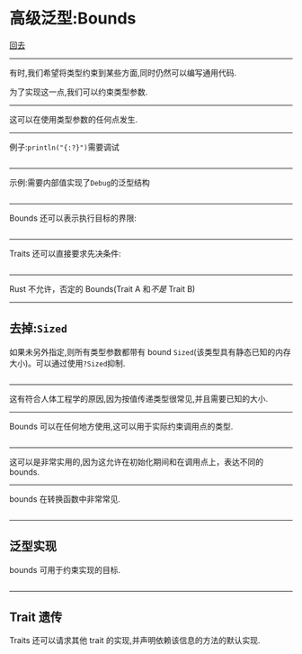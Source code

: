 # 高级泛型:Bounds

[回去](toc/default.html)

---

有时,我们希望将类型约束到某些方面,同时仍然可以编写通用代码.

为了实现这一点,我们可以约束类型参数.

---

这可以在使用类型参数的任何点发生.

---

例子:`println("{:?}")`需要调试

<pre><code data-source="chapters/shared/code/advanced-generics-bounds/1.rs" data-trim="hljs rust"></code></pre>

---

示例:需要内部值实现了`Debug`的泛型结构

<pre><code data-source="chapters/shared/code/advanced-generics-bounds/2.rs" data-trim="hljs rust"></code></pre>

---

Bounds 还可以表示执行目标的界限:

<pre><code data-source="chapters/shared/code/advanced-generics-bounds/3.rs" data-trim="hljs rust"></code></pre>

---

Traits 还可以直接要求先决条件:

<pre><code data-source="chapters/shared/code/advanced-generics-bounds/4.rs" data-trim="hljs rust"></code></pre>

---

Rust 不允许，否定的 Bounds(Trait A 和*不是* Trait B)

---

## 去掉:`Sized`

如果未另外指定,则所有类型参数都带有 bound `Sized`(该类型具有静态已知的内存大小)。可以通过使用`?Sized`抑制.

<pre><code data-source="chapters/shared/code/advanced-generics-bounds/5.rs" data-trim="hljs rust"></code></pre>

---

这有符合人体工程学的原因,因为按值传递类型很常见,并且需要已知的大小.

---

Bounds 可以在任何地方使用,这可以用于实际约束调用点的类型.

<pre><code data-source="chapters/shared/code/advanced-generics-bounds/6.rs" data-trim="hljs rust" class="lang-rust"></code></pre>

---

这可以是非常实用的,因为这允许在初始化期间和在调用点上，表达不同的 bounds.

---

bounds 在转换函数中非常常见.

<pre><code data-source="chapters/shared/code/advanced-generics-bounds/7.rs" data-trim="hljs rust"></code></pre>

---

## 泛型实现

bounds 可用于约束实现的目标.

<pre><code data-source="chapters/shared/code/advanced-generics-bounds/8.rs" data-trim="hljs rust" class="lang-rust"></code></pre>

---

## Trait 遗传

Traits 还可以请求其他 trait 的实现,并声明依赖该信息的方法的默认实现.

<pre><code data-source="chapters/shared/code/advanced-generics-bounds/9.rs" data-trim="hljs rust" class="lang-rust"></code></pre>
